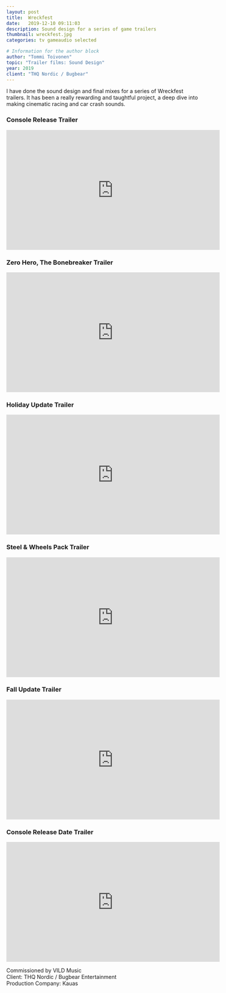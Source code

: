 ```yaml
---
layout: post
title:  Wreckfest
date:   2019-12-10 09:11:03
description: Sound design for a series of game trailers
thumbnail: wreckfest.jpg
categories: tv gameaudio selected

# Information for the author block
author: "Tommi Toivonen"
topic: "Trailer films: Sound Design"
year: 2019
client: "THQ Nordic / Bugbear"
---
```


I have done the sound design and final mixes for a series of Wreckfest trailers. It has been a really rewarding and taughtful project, a deep dive into making cinematic racing and car crash sounds. 

### Console Release Trailer

<div class="resp-container">
<iframe class="resp-iframe" width="560" height="315" src="https://www.youtube.com/embed/fofjFdjHj0o" frameborder="0" allow="accelerometer; autoplay; encrypted-media; gyroscope; picture-in-picture" allowfullscreen></iframe>
</div>

### Zero Hero, The Bonebreaker Trailer

<div class="resp-container">
<iframe class="resp-iframe" width="560" height="315" src="https://www.youtube.com/embed/eCmn3lE9wAQ" frameborder="0" allow="accelerometer; autoplay; encrypted-media; gyroscope; picture-in-picture" allowfullscreen></iframe>
</div>

### Holiday Update Trailer

<div class="resp-container">
<iframe class="resp-iframe" width="560" height="315" src="https://www.youtube.com/embed/tNPLrEgiDwE" frameborder="0" allow="accelerometer; autoplay; encrypted-media; gyroscope; picture-in-picture" allowfullscreen></iframe>
</div>

### Steel & Wheels Pack Trailer

<div class="resp-container">
<iframe class="resp-iframe" width="560" height="315" src="https://www.youtube.com/embed/MlHheXTAxHs" frameborder="0" allow="accelerometer; autoplay; encrypted-media; gyroscope; picture-in-picture" allowfullscreen></iframe>
</div>

### Fall Update Trailer

<div class="resp-container">
<iframe class="resp-iframe" width="560" height="315" src="https://www.youtube.com/embed/AOBrkpdY2U0" frameborder="0" allow="accelerometer; autoplay; encrypted-media; gyroscope; picture-in-picture" allowfullscreen></iframe>
</div>

### Console Release Date Trailer

<div class="resp-container">
<iframe class="resp-iframe" width="560" height="315" src="https://www.youtube.com/embed/eRBofi1ZR14" frameborder="0" allow="accelerometer; autoplay; encrypted-media; gyroscope; picture-in-picture" allowfullscreen></iframe>
</div>

Commissioned by VILD Music  
Client: THQ Nordic / Bugbear Entertainment  
Production Company: Kauas
